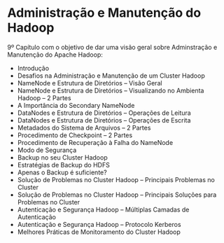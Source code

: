 # Administração e Manutenção do Hadoop

9º Capítulo com o objetivo de dar uma visão geral sobre Adminstração e Manutenção do Apache Hadoop:

<ul>
  <li>Introdução</li>
  <li>Desafios na Administração e Manutenção de um Cluster Hadoop</li>
  <li>NameNode e Estrutura de Diretórios – Visão Geral</li>
  <li>NameNode e Estrutura de Diretórios – Visualizando no Ambienta Hadoop – 2 Partes</li>
  <li>A Importância do Secondary NameNode</li>
  <li>DataNodes e Estrutura de Diretórios – Operações de Leitura</li>
  <li>DataNodes e Estrutura de Diretórios – Operações de Escrita</li>
  <li>Metadados do Sistema de Arquivos – 2 Partes</li>
  <li>Procedimento de Checkpoint – 2 Partes</li>
  <li>Procedimento de Recuperação à Falha do NameNode</li>
  <li>Modo de Segurança</li>
  <li>Backup no seu Cluster Hadoop</li>
  <li>Estratégias de Backup do HDFS</li>
  <li>Apenas o Backup é suficiente?</li>
  <li>Solução de Problemas no Cluster Hadoop – Principais Problemas no Cluster</li>
  <li>Solução de Problemas no Cluster Hadoop – Principais Soluções para Problemas no Cluster</li>
  <li>Autenticação e Segurança Hadoop – Múltiplas Camadas de Autenticação</li>
  <li>Autenticação e Segurança Hadoop – Protocolo Kerberos</li>
  <li>Melhores Práticas de Monitoramento do Cluster Hadoop</li>
</ul>